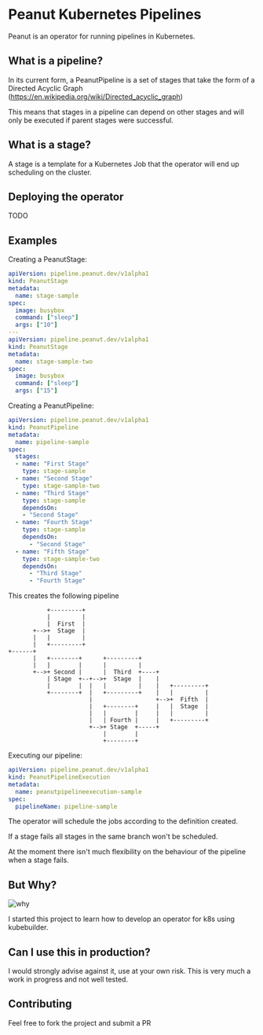 # Peanut Kubernetes Pipelines

Peanut is an operator for running pipelines in Kubernetes.

## What is a pipeline?

In its current form, a PeanutPipeline is a set of stages that take the form of a Directed Acyclic Graph (https://en.wikipedia.org/wiki/Directed_acyclic_graph)

This means that stages in a pipeline can depend on other stages and will only be executed if parent stages were successful.   

## What is a stage?

A stage is a template for a Kubernetes Job that the operator will end up scheduling on the cluster.

## Deploying the operator

TODO

## Examples

Creating a PeanutStage:
```yaml
apiVersion: pipeline.peanut.dev/v1alpha1
kind: PeanutStage
metadata:
  name: stage-sample
spec:
  image: busybox
  command: ["sleep"]
  args: ["10"]
---
apiVersion: pipeline.peanut.dev/v1alpha1
kind: PeanutStage
metadata:
  name: stage-sample-two
spec:
  image: busybox
  command: ["sleep"]
  args: ["15"]
```  

Creating a PeanutPipeline:
```yaml
apiVersion: pipeline.peanut.dev/v1alpha1
kind: PeanutPipeline
metadata:
  name: pipeline-sample
spec:
  stages:
  - name: "First Stage"
    type: stage-sample
  - name: "Second Stage"
    type: stage-sample-two
  - name: "Third Stage"
    type: stage-sample
    dependsOn:
    - "Second Stage"
  - name: "Fourth Stage"
    type: stage-sample
    dependsOn:
      - "Second Stage"
  - name: "Fifth Stage"
    type: stage-sample-two
    dependsOn:
      - "Third Stage"
      - "Fourth Stage"
```  

This creates the following pipeline
```
           +---------+
           |         |
           |  First  |
       +-->+  Stage  |
       |   |         |
       |   +---------+
+------+
       |   +--------+      +---------+
       |   |        |      |         |
       +-->+ Second |      |  Third  +----+
           | Stage  +--+-->+  Stage  |    |
           |        |  |   |         |    |   +---------+
           +--------+  |   +---------+    |   |         |
                       |                  +-->+  Fifth  |
                       |   +--------+     |   |  Stage  |
                       |   |        |     |   |         |
                       |   | Fourth |     |   +---------+
                       +-->+ Stage  +-----+
                           |        |
                           +--------+
```

Executing our pipeline:
```yaml
apiVersion: pipeline.peanut.dev/v1alpha1
kind: PeanutPipelineExecution
metadata:
  name: peanutpipelineexecution-sample
spec:
  pipelineName: pipeline-sample
```

The operator will schedule the jobs according to the definition created.

If a stage fails all stages in the same branch won't be scheduled. 

At the moment there isn't much flexibility on the behaviour of the pipeline when a stage fails. 

## But Why?

![why](https://github.com/estebangarcia/peanut/blob/master/.github/why.gif)

I started this project to learn how to develop an operator for k8s using kubebuilder.

## Can I use this in production?

I would strongly advise against it, use at your own risk. This is very much a work in progress and not well tested.

## Contributing

Feel free to fork the project and submit a PR

